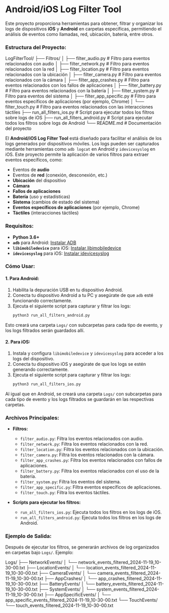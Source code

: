 # **Android/iOS Log Filter Tool**

Este proyecto proporciona herramientas para obtener, filtrar y organizar los logs de dispositivos **iOS** y **Android** en carpetas específicas, permitiendo el análisis de eventos como llamadas, red, ubicación, batería, entre otros.

### **Estructura del Proyecto:**
LogFilterTool/
├── Filtros/
│   ├── filter_audio.py        # Filtro para eventos relacionados con audio
│   ├── filter_network.py      # Filtro para eventos relacionados con la red
│   ├── filter_location.py     # Filtro para eventos relacionados con la ubicación
│   ├── filter_camera.py       # Filtro para eventos relacionados con la cámara
│   ├── filter_app_crashes.py  # Filtro para eventos relacionados con los fallos de aplicaciones
│   ├── filter_battery.py      # Filtro para eventos relacionados con la batería
│   ├── filter_system.py       # Filtro para eventos del sistema
│   ├── filter_app_specific.py # Filtro para eventos específicos de aplicaciones (por ejemplo, Chrome)
│   └── filter_touch.py        # Filtro para eventos relacionados con las interacciones táctiles
├── run_all_filters_ios.py     # Script para ejecutar todos los filtros sobre logs de iOS
├── run_all_filters_android.py # Script para ejecutar todos los filtros sobre logs de Android
└── README.md                  # Documentación del proyecto


El **Android/iOS Log Filter Tool** está diseñado para facilitar el análisis de los logs generados por dispositivos móviles. Los logs pueden ser capturados mediante herramientas como `adb logcat` en Android y `idevicesyslog` en iOS. Este proyecto permite la aplicación de varios filtros para extraer eventos específicos, como:

- Eventos de **audio**
- Eventos de **red** (conexión, desconexión, etc.)
- **Ubicación** del dispositivo
- **Cámara**
- **Fallos de aplicaciones**
- **Batería** (uso y estadísticas)
- **Sistema** (cambios de estado del sistema)
- **Eventos específicos de aplicaciones** (por ejemplo, Chrome)
- **Táctiles** (interacciones táctiles)

### **Requisitos:**

- **Python 3.6+**
- **`adb`** para Android: [Instalar ADB](https://developer.android.com/studio/command-line/adb)
- **`libimobiledevice`** para iOS: [Instalar libimobiledevice](https://github.com/libimobiledevice/libimobiledevice)
- **`idevicesyslog`** para iOS: [Instalar idevicesyslog](https://github.com/libimobiledevice/libimobiledevice/wiki)

### **Cómo Usar:**

#### 1. **Para Android:**
   
   1. Habilita la depuración USB en tu dispositivo Android.
   2. Conecta tu dispositivo Android a tu PC y asegúrate de que `adb` esté funcionando correctamente.
   3. Ejecuta el siguiente script para capturar y filtrar los logs:
      ```bash
      python3 run_all_filters_android.py
      ```

   Esto creará una carpeta `Logs/` con subcarpetas para cada tipo de evento, y los logs filtrados serán guardados allí.

#### 2. **Para iOS:**

   1. Instala y configura `libimobiledevice` y `idevicesyslog` para acceder a los logs del dispositivo.
   2. Conecta tu dispositivo iOS y asegúrate de que los logs se estén generando correctamente.
   3. Ejecuta el siguiente script para capturar y filtrar los logs:
      ```bash
      python3 run_all_filters_ios.py
      ```

   Al igual que en Android, se creará una carpeta `Logs/` con subcarpetas para cada tipo de evento y los logs filtrados se guardarán en las respectivas carpetas.

### **Archivos Principales:**

- **Filtros:**
  - `filter_audio.py`: Filtra los eventos relacionados con audio.
  - `filter_network.py`: Filtra los eventos relacionados con la red.
  - `filter_location.py`: Filtra los eventos relacionados con la ubicación.
  - `filter_camera.py`: Filtra los eventos relacionados con la cámara.
  - `filter_app_crashes.py`: Filtra los eventos relacionados con fallos de aplicaciones.
  - `filter_battery.py`: Filtra los eventos relacionados con el uso de la batería.
  - `filter_system.py`: Filtra los eventos del sistema.
  - `filter_app_specific.py`: Filtra eventos específicos de aplicaciones.
  - `filter_touch.py`: Filtra los eventos táctiles.

- **Scripts para ejecutar los filtros:**
  - `run_all_filters_ios.py`: Ejecuta todos los filtros en los logs de iOS.
  - `run_all_filters_android.py`: Ejecuta todos los filtros en los logs de Android.

### **Ejemplo de Salida:**

Después de ejecutar los filtros, se generarán archivos de log organizados en carpetas bajo `Logs/`. Ejemplo:

Logs/
├── NetworkEvents/
│   └── network_events_filtered_2024-11-19_10-30-00.txt
├── LocationEvents/
│   └── location_events_filtered_2024-11-19_10-30-00.txt
├── CameraEvents/
│   └── camera_events_filtered_2024-11-19_10-30-00.txt
├── AppCrashes/
│   └── app_crashes_filtered_2024-11-19_10-30-00.txt
├── BatteryEvents/
│   └── battery_events_filtered_2024-11-19_10-30-00.txt
├── SystemEvents/
│   └── system_events_filtered_2024-11-19_10-30-00.txt
├── AppSpecificEvents/
│   └── app_specific_events_filtered_2024-11-19_10-30-00.txt
└── TouchEvents/
    └── touch_events_filtered_2024-11-19_10-30-00.txt

